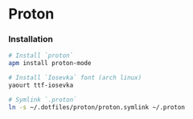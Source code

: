 
Proton
===


### Installation

```bash
# Install `proton`
apm install proton-mode

# Install `Iosevka` font (arch linux)
yaourt ttf-iosevka

# Symlink `.proton`
ln -s ~/.dotfiles/proton/proton.symlink ~/.proton

```
